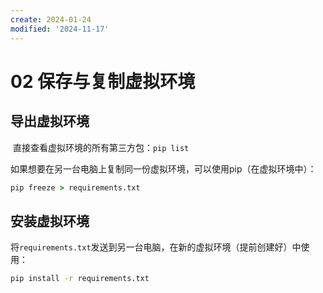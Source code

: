 ```yaml
---
create: 2024-01-24
modified: '2024-11-17'
---
```


# 02 保存与复制虚拟环境

## 导出虚拟环境

​	直接查看虚拟环境的所有第三方包：`pip list`

​	如果想要在另一台电脑上复制同一份虚拟环境，可以使用pip（在虚拟环境中）：

```cmd
pip freeze > requirements.txt
```

## 安装虚拟环境

​	将`requirements.txt`发送到另一台电脑，在新的虚拟环境（提前创建好）中使用：

```cmd
pip install -r requirements.txt
```